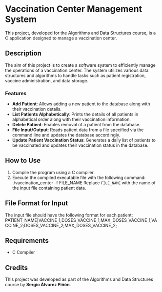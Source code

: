 # Vaccination Center Management System

This project, developed for the Algorithms and Data Structures course, is a C application designed to manage a vaccination center.

## Description

The aim of this project is to create a software system to efficiently manage the operations of a vaccination center. The system utilizes various data structures and algorithms to handle tasks such as patient registration, vaccine administration, and data storage.

### Features
- **Add Patient**: Allows adding a new patient to the database along with their vaccination details.
- **List Patients Alphabetically**: Prints the details of all patients in alphabetical order along with their vaccination information.
- **Delete Patient**: Enables removal of a patient from the database.
- **File Input/Output**: Reads patient data from a file specified via the command line and updates the database accordingly.
- **Update Patient Vaccination Status**: Generates a daily list of patients to be vaccinated and updates their vaccination status in the database.

## How to Use
1. Compile the program using a C compiler.
2. Execute the compiled executable file with the following command:
   ./vaccination_center -f FILE_NAME Replace `FILE_NAME` with the name of the input file containing patient data.

## File Format for Input
The input file should have the following format for each patient:
PATIENT_NAME|VACCINE_1;DOSES_VACCINE_1;MAX_DOSES_VACCINE_1;VACCINE_2;DOSES_VACCINE_2;MAX_DOSES_VACCINE_2;

## Requirements
- C Compiler

## Credits
This project was developed as part of the Algorithms and Data Structures course by **Sergio Álvarez Piñón**.

